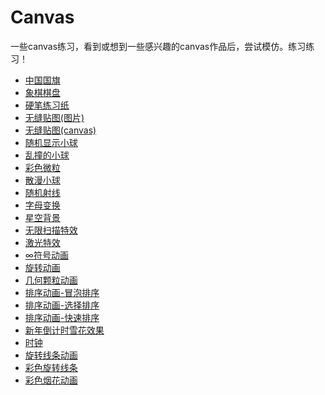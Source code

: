 # Canvas

一些canvas练习，看到或想到一些感兴趣的canvas作品后，尝试模仿。练习练习！

* [中国国旗](https://canvas.shenjinxiang.com/中国国旗/)
* [象棋棋盘](https://canvas.shenjinxiang.com/象棋棋盘/)
* [硬笔练习纸](https://canvas.shenjinxiang.com/硬笔练习纸/)
* [无缝贴图(图片)](https://canvas.shenjinxiang.com/无缝贴图(图片)/)
* [无缝贴图(canvas)](https://canvas.shenjinxiang.com/无缝贴图(canvas)/)
* [随机显示小球](https://canvas.shenjinxiang.com/随机显示小球/)
* [乱撞的小球](https://canvas.shenjinxiang.com/乱撞的小球/)
* [彩色微粒](https://canvas.shenjinxiang.com/彩色微粒/)
* [散漫小球](https://canvas.shenjinxiang.com/散漫小球/)
* [随机射线](https://canvas.shenjinxiang.com/随机射线/)
* [字母变换](https://canvas.shenjinxiang.com/字母变换/)
* [星空背景](https://canvas.shenjinxiang.com/星空背景/)
* [无限扫描特效](https://canvas.shenjinxiang.com/无限扫描特效/)
* [激光特效](https://canvas.shenjinxiang.com/激光特效/)
* [∞符号动画](https://canvas.shenjinxiang.com/∞符号动画/)
* [旋转动画](https://canvas.shenjinxiang.com/旋转动画/)
* [几何颗粒动画](https://canvas.shenjinxiang.com/几何颗粒动画/)
* [排序动画-冒泡排序](https://canvas.shenjinxiang.com/排序动画/冒泡排序/)
* [排序动画-选择排序](https://canvas.shenjinxiang.com/排序动画/选择排序/)
* [排序动画-快速排序](https://canvas.shenjinxiang.com/排序动画/快速排序/)
* [新年倒计时雪花效果](https://canvas.shenjinxiang.com/新年倒计时雪花效果/)
* [时钟](https://canvas.shenjinxiang.com/时钟/)
* [旋转线条动画](https://canvas.shenjinxiang.com/旋转线条动画/)
* [彩色旋转线条](https://canvas.shenjinxiang.com/彩色旋转线条/)
* [彩色烟花动画](https://canvas.shenjinxiang.com/彩色烟花动画/)
